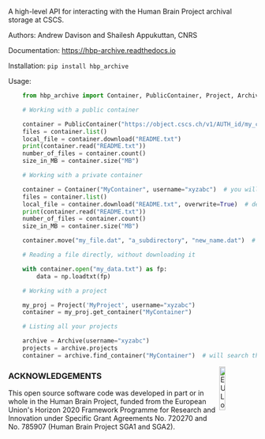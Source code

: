 A high-level API for interacting with the Human Brain Project archival storage at CSCS.

Authors: Andrew Davison and Shailesh Appukuttan, CNRS

Documentation: https://hbp-archive.readthedocs.io

Installation: `pip install hbp_archive`

Usage:

```python
    from hbp_archive import Container, PublicContainer, Project, Archive

    # Working with a public container

    container = PublicContainer("https://object.cscs.ch/v1/AUTH_id/my_container")
    files = container.list()
    local_file = container.download("README.txt")
    print(container.read("README.txt"))
    number_of_files = container.count()
    size_in_MB = container.size("MB")

    # Working with a private container

    container = Container("MyContainer", username="xyzabc")  # you will be prompted for your password
    files = container.list()
    local_file = container.download("README.txt", overwrite=True)  # default is not to overwrite existing files
    print(container.read("README.txt"))
    number_of_files = container.count()
    size_in_MB = container.size("MB")

    container.move("my_file.dat", "a_subdirectory", "new_name.dat")  # move/rename file within a container

    # Reading a file directly, without downloading it

    with container.open("my_data.txt") as fp:
        data = np.loadtxt(fp)

    # Working with a project

    my_proj = Project('MyProject', username="xyzabc")
    container = my_proj.get_container("MyContainer")

    # Listing all your projects

    archive = Archive(username="xyzabc")
    projects = archive.projects
    container = archive.find_container("MyContainer")  # will search through all projects
```

<div><img src="https://raw.githubusercontent.com/HumanBrainProject/hbp-validation-client/master/eu_logo.jpg" alt="EU Logo" width="15%" align="right"></div>

### ACKNOWLEDGEMENTS
This open source software code was developed in part or in whole in the Human Brain Project, funded from the European Union's Horizon 2020 Framework Programme for Research and Innovation under Specific Grant Agreements No. 720270 and No. 785907 (Human Brain Project SGA1 and SGA2).
